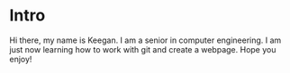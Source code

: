 # Intro

Hi there, my name is Keegan. I am a senior in computer engineering. 
I am just now learning how to work with git and create a webpage. Hope you enjoy!

